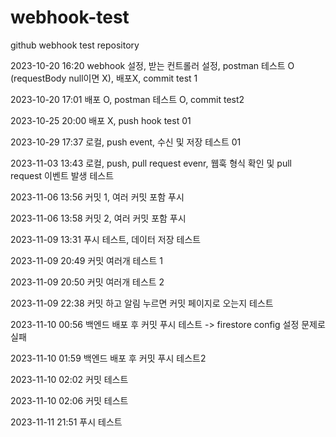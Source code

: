 # webhook-test

github webhook test repository

2023-10-20 16:20
webhook 설정, 받는 컨트롤러 설정, postman 테스트 O (requestBody null이면 X), 배포X, commit test 1

2023-10-20 17:01
배포 O, postman 테스트 O, commit test2

2023-10-25 20:00
배포 X, push hook test 01

2023-10-29 17:37
로컬, push event, 수신 및 저장 테스트 01

2023-11-03 13:43
로컬, push, pull request evenr, 웹훅 형식 확인 및 pull request 이벤트 발생 테스트

2023-11-06 13:56
커밋 1, 여러 커밋 포함 푸시

2023-11-06 13:58
커밋 2, 여러 커밋 포함 푸시

2023-11-09 13:31
푸시 테스트, 데이터 저장 테스트

2023-11-09 20:49
커밋 여러개 테스트 1

2023-11-09 20:50
커밋 여러개 테스트 2

2023-11-09 22:38
커밋 하고 알림 누르면 커밋 페이지로 오는지 테스트

2023-11-10 00:56
백엔드 배포 후 커밋 푸시 테스트 -> firestore config 설정 문제로 실패

2023-11-10 01:59
백엔드 배포 후 커밋 푸시 테스트2

2023-11-10 02:02
커밋 테스트

2023-11-10 02:06
커밋 테스트

2023-11-11 21:51
푸시 테스트
